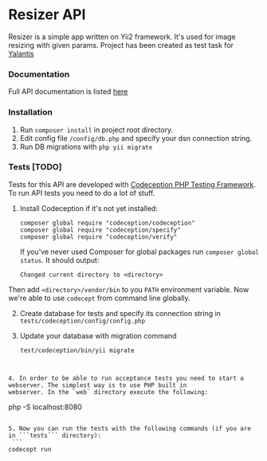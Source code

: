 Resizer API
===========

Resizer is a simple app written on Yii2 framework. It's used for image resizing with given params.
Project has been created as test task for [Yalantis](https://yalantis.com)

### Documentation
Full API documentation is listed [here](http://docs.resizer.apiary.io/#)

### Installation
1. Run ```composer install``` in project root directory.
2. Edit config file ```/config/db.php``` and specify your dsn connection string.
3. Run DB migrations with ```php yii migrate```

### Tests [TODO]
Tests for this API are developed with [Codeception PHP Testing Framework](http://codeception.com/). To run API tests you need to do a lot of stuff.

1. Install Codeception if it's not yet installed:

   ```
   composer global require "codeception/codeception"
   composer global require "codeception/specify"
   composer global require "codeception/verify"
   ```

   If you've never used Composer for global packages run `composer global status`. It should output:

   ```
   Changed current directory to <directory>
   ```

  Then add `<directory>/vendor/bin` to you `PATH` environment variable. Now we're able to use `codecept` from command
  line globally.

2. Create database for tests and specify its connection string in ```tests/codeception/config/config.php```

3. Update your database with migration command
    ```
    test/codeception/bin/yii migrate
  ```


4. In order to be able to run acceptance tests you need to start a webserver. The simplest way is to use PHP built in
webserver. In the `web` directory execute the following:

   ```
   php -S localhost:8080
   ```
   
5. Now you can run the tests with the following commands (if you are in ```tests``` directory):
    ```
   codecept run
   ```